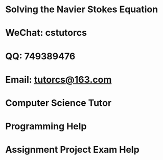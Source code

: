 # Solving the Navier Stokes Equation
# WeChat: cstutorcs

# QQ: 749389476

# Email: tutorcs@163.com

# Computer Science Tutor

# Programming Help

# Assignment Project Exam Help
